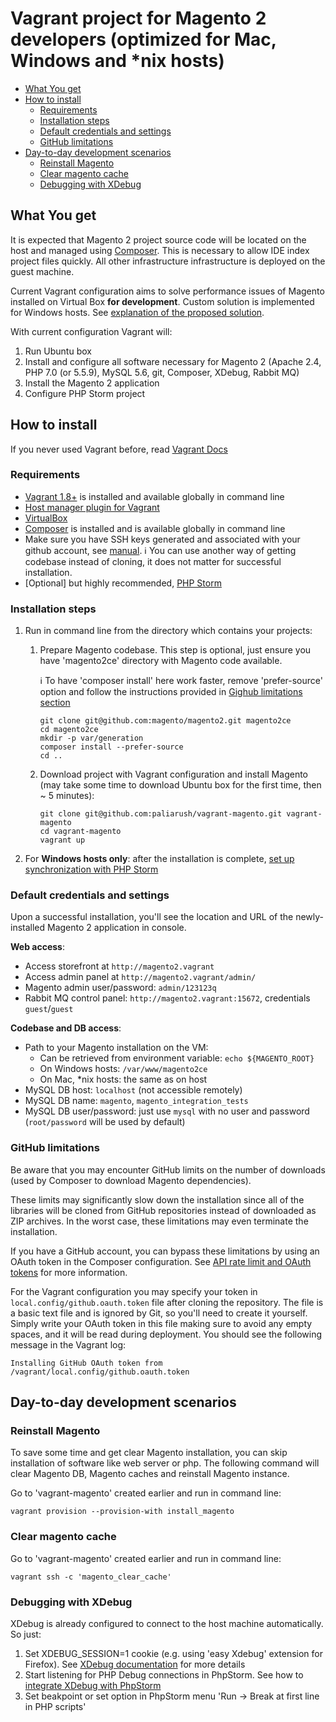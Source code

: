 # Vagrant project for Magento 2 developers (optimized for Mac, Windows and \*nix hosts)

 * [What You get](#what-you-get)
 * [How to install](#how-to-install)
   * [Requirements](#requirements)
   * [Installation steps](#installation-steps)
   * [Default credentials and settings](#default-credentials-and-settings)
   * [GitHub limitations](#github-limitations)
 * [Day-to-day development scenarios](#day-to-day-development-scenarios)
   * [Reinstall Magento](#reinstall-magento)
   * [Clear magento cache](#clear-magento-cache)
   * [Debugging with XDebug](#debugging-with-xdebug)

## What You get

It is expected that Magento 2 project source code will be located on the host and managed using [Composer](https://getcomposer.org/doc/00-intro.md). 
This is necessary to allow IDE index project files quickly. All other infrastructure infrastructure is deployed on the guest machine.

Current Vagrant configuration aims to solve performance issues of Magento installed on Virtual Box **for development**.
Custom solution is implemented for Windows hosts. See [explanation of the proposed solution](docs/performance-issue-on-windows-hosts.md).

With current configuration Vagrant will:

 1. Run Ubuntu box
 1. Install and configure all software necessary for Magento 2 (Apache 2.4, PHP 7.0 (or 5.5.9), MySQL 5.6, git, Composer, XDebug, Rabbit MQ)
 1. Install the Magento 2 application
 1. Configure PHP Storm project

## How to install

If you never used Vagrant before, read [Vagrant Docs](https://docs.vagrantup.com/v2/)

### Requirements
- [Vagrant 1.8+](https://www.vagrantup.com/downloads.html) is installed and available globally in command line
- [Host manager plugin for Vagrant](https://github.com/smdahlen/vagrant-hostmanager)
- [VirtualBox](https://www.virtualbox.org/wiki/Downloads)
- [Composer](https://getcomposer.org/doc/00-intro.md) is installed and is available globally in command line
- Make sure you have SSH keys generated and associated with your github account, see [manual](https://help.github.com/articles/generating-ssh-keys/).
:information_source: You can use another way of getting codebase instead of cloning, it does not matter for successful installation.
- \[Optional\] but highly recommended, [PHP Storm](https://www.jetbrains.com/phpstorm)

### Installation steps

 1. Run in command line from the directory which contains your projects:
     1. Prepare Magento codebase. This step is optional, just ensure you have 'magento2ce' directory with Magento code available.
         
         :information_source: To have 'composer install' here work faster, remove 'prefer-source' option and follow the instructions provided in [Gighub limitations section](README.md#github-limitations)
     
        ```
        git clone git@github.com:magento/magento2.git magento2ce
        cd magento2ce
        mkdir -p var/generation
        composer install --prefer-source
        cd ..
        ```
    
     1. Download project with Vagrant configuration and install Magento (may take some time to download Ubuntu box for the first time, then ~ 5 minutes):
     
        ```
        git clone git@github.com:paliarush/vagrant-magento.git vagrant-magento
        cd vagrant-magento
        vagrant up
        ```
 1. For **Windows hosts only**: after the installation is complete, [set up synchronization with PHP Storm](docs/phpstorm-configuration-windows-hosts.md)

### Default credentials and settings
Upon a successful installation, you'll see the location and URL of the newly-installed Magento 2 application in console.

**Web access**:
- Access storefront at `http://magento2.vagrant`
- Access admin panel at `http://magento2.vagrant/admin/`
- Magento admin user/password: `admin/123123q`
- Rabbit MQ control panel: `http://magento2.vagrant:15672`, credentials `guest`/`guest`

**Codebase and DB access**:
- Path to your Magento installation on the VM:
  - Can be retrieved from environment variable: `echo ${MAGENTO_ROOT}`
  - On Windows hosts: `/var/www/magento2ce`
  - On Mac, \*nix hosts: the same as on host
- MySQL DB host: `localhost` (not accessible remotely)
- MySQL DB name: `magento`, `magento_integration_tests`
- MySQL DB user/password: just use `mysql` with no user and password (`root/password` will be used by default)

### GitHub limitations

Be aware that you may encounter GitHub limits on the number of downloads (used by Composer to download Magento dependencies).

These limits may significantly slow down the installation since all of the libraries will be cloned from GitHub repositories instead of downloaded as ZIP archives. In the worst case, these limitations may even terminate the installation.

If you have a GitHub account, you can bypass these limitations by using an OAuth token in the Composer configuration. See [API rate limit and OAuth tokens](https://getcomposer.org/doc/articles/troubleshooting.md#api-rate-limit-and-oauth-tokens) for more information.

For the Vagrant configuration you may specify your token in `local.config/github.oauth.token` file after cloning the repository. The file is a basic text file and is ignored by Git, so you'll need to create it yourself. Simply write your OAuth token in this file making sure to avoid any empty spaces, and it will be read during deployment. You should see the following message in the Vagrant log:
```
Installing GitHub OAuth token from /vagrant/local.config/github.oauth.token
```

## Day-to-day development scenarios
    
### Reinstall Magento
To save some time and get clear Magento installation, you can skip installation of software like web server or php.
The following command will clear Magento DB, Magento caches and reinstall Magento instance.

Go to 'vagrant-magento' created earlier and run in command line:

```
vagrant provision --provision-with install_magento
```

### Clear magento cache

Go to 'vagrant-magento' created earlier and run in command line:

```
vagrant ssh -c 'magento_clear_cache'
```

### Debugging with XDebug

XDebug is already configured to connect to the host machine automatically. So just:
 
 1. Set XDEBUG_SESSION=1 cookie (e.g. using 'easy Xdebug' extension for Firefox). See [XDebug documentation](http://xdebug.org/docs/remote) for more details
 1. Start listening for PHP Debug connections in PhpStorm. See how to [integrate XDebug with PhpStorm](https://www.jetbrains.com/phpstorm/help/configuring-xdebug.html#integrationWithProduct)
 1. Set beakpoint or set option in PhpStorm menu 'Run -> Break at first line in PHP scripts'

